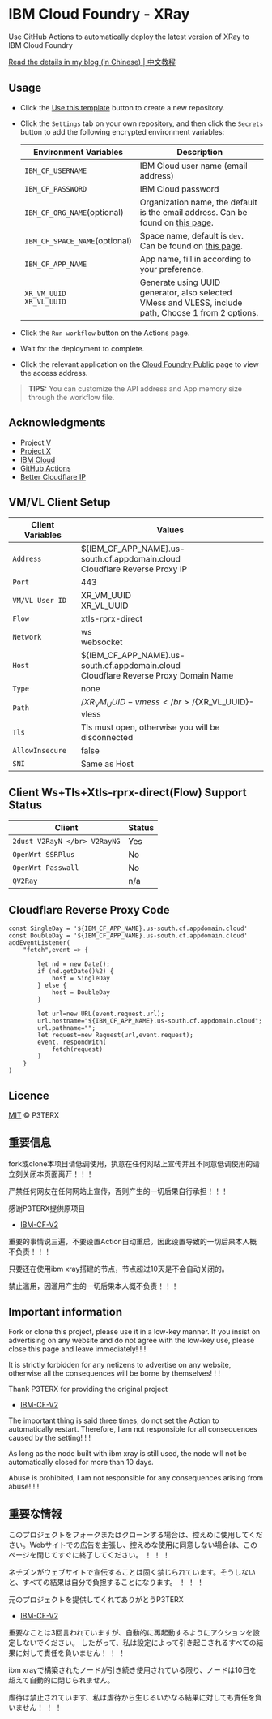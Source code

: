 # IBM Cloud Foundry - XRay

Use GitHub Actions to automatically deploy the latest version of XRay to IBM Cloud Foundry

[Read the details in my blog (in Chinese) | 中文教程](https://p3terx.com/archives/how-to-use-ibm-cloud-gracefully-for-free.html)

## Usage

- Click the [Use this template](https://github.com/P3TERX/IBM-CF-V2/generate) button to create a new repository.
- Click the `Settings` tab on your own repository, and then click the `Secrets` button to add the following encrypted environment variables:

  | Environment Variables | Description |
  | --------------------- | ----------- |
  | `IBM_CF_USERNAME`       | IBM Cloud user name (email address) |
  | `IBM_CF_PASSWORD` | IBM Cloud password |
  | `IBM_CF_ORG_NAME`(optional) | Organization name, the default is the email address. Can be found on [this page](https://cloud.ibm.com/account/cloud-foundry). |
  | `IBM_CF_SPACE_NAME`(optional) | Space name, default is `dev`. Can be found on [this page](https://cloud.ibm.com/account/cloud-foundry). |
  | `IBM_CF_APP_NAME` | App name, fill in according to your preference. |
  | `XR_VM_UUID` </br> `XR_VL_UUID` | Generate using UUID generator, also selected VMess and VLESS, include path, Choose 1 from 2 options. |

- Click the `Run workflow` button on the Actions page.
- Wait for the deployment to complete.
- Click the relevant application on the [Cloud Foundry Public](https://cloud.ibm.com/cloudfoundry/public) page to view the access address.

> **TIPS:** You can customize the API address and App memory size through the workflow file.

## Acknowledgments

- [Project V](https://github.com/v2ray/v2ray-core.git)
- [Project X](https://github.com/XTLS/Xray-core.git)
- [IBM Cloud](https://cloud.ibm.com/)
- [GitHub Actions](https://github.com/features/actions)
- [Better Cloudflare IP](https://github.com/XIU2/CloudflareSpeedTest.git)

## VM/VL Client Setup

| Client Variables | Values |
  | ---------------- | ------ |
  | `Address` | ${IBM_CF_APP_NAME}.us-south.cf.appdomain.cloud </br> Cloudflare Reverse Proxy IP |
  | `Port` | 443 |
  | `VM/VL User ID` | XR_VM_UUID </br> XR_VL_UUID |
  | `Flow` | xtls-rprx-direct |
  | `Network` | ws </br> websocket |
  | `Host` | ${IBM_CF_APP_NAME}.us-south.cf.appdomain.cloud </br> Cloudflare Reverse Proxy Domain Name |
  | `Type` | none |
  | `Path` | /${XR_VM_UUID}-vmess </br> /${XR_VL_UUID}-vless |
  | `Tls` | Tls must open, otherwise you will be disconnected |
  | `AllowInsecure` | false |
  | `SNI` | Same as Host |

## Client Ws+Tls+Xtls-rprx-direct(Flow) Support Status

| Client | Status |
| ------ | ------ |
| `2dust V2RayN </br> V2RayNG` | Yes |
| `OpenWrt SSRPlus` | No |
| `OpenWrt Passwall` | No |
| `QV2Ray` | n/a |

## Cloudflare Reverse Proxy Code

```
const SingleDay = '${IBM_CF_APP_NAME}.us-south.cf.appdomain.cloud'
const DoubleDay = '${IBM_CF_APP_NAME}.us-south.cf.appdomain.cloud'
addEventListener(
    "fetch",event => {
    
        let nd = new Date();
        if (nd.getDate()%2) {
            host = SingleDay
        } else {
            host = DoubleDay
        }
        
        let url=new URL(event.request.url);
        url.hostname="${IBM_CF_APP_NAME}.us-south.cf.appdomain.cloud";
        url.pathname="";
        let request=new Request(url,event.request);
        event. respondWith(
            fetch(request)
        )
    }
)
```

## Licence

[MIT](https://github.com/P3TERX/IBM-CF-V2/blob/main/LICENSE) © P3TERX

## 重要信息

fork或clone本项目请低调使用，执意在任何网站上宣传并且不同意低调使用的请立刻关闭本页面离开！！！

严禁任何网友在任何网站上宣传，否则产生的一切后果自行承担！！！

感谢P3TERX提供原项目

- [IBM-CF-V2](https://github.com/P3TERX/IBM-CF-V2.git)

重要的事情说三遍，不要设置Action自动重启。因此设置导致的一切后果本人概不负责！！！

只要还在使用ibm xray搭建的节点，节点超过10天是不会自动关闭的。

禁止滥用，因滥用产生的一切后果本人概不负责！！！

## Important information

Fork or clone this project, please use it in a low-key manner. If you insist on advertising on any website and do not agree with the low-key use, please close this page and leave immediately! ! !

It is strictly forbidden for any netizens to advertise on any website, otherwise all the consequences will be borne by themselves! ! !

Thank P3TERX for providing the original project

- [IBM-CF-V2](https://github.com/P3TERX/IBM-CF-V2.git)

The important thing is said three times, do not set the Action to automatically restart. Therefore, I am not responsible for all consequences caused by the setting! ! !

As long as the node built with ibm xray is still used, the node will not be automatically closed for more than 10 days.

Abuse is prohibited, I am not responsible for any consequences arising from abuse! ! !

## 重要な情報

このプロジェクトをフォークまたはクローンする場合は、控えめに使用してください。Webサイトでの広告を主張し、控えめな使用に同意しない場合は、このページを閉じてすぐに終了してください。 ！ ！ ！

ネチズンがウェブサイトで宣伝することは固く禁じられています。そうしないと、すべての結果は自分で負担することになります。 ！ ！ ！

元のプロジェクトを提供してくれてありがとうP3TERX

- [IBM-CF-V2](https://github.com/P3TERX/IBM-CF-V2.git)

重要なことは3回言われていますが、自動的に再起動するようにアクションを設定しないでください。 したがって、私は設定によって引き起こされるすべての結果に対して責任を負いません！ ！ ！

ibm xrayで構築されたノードが引き続き使用されている限り、ノードは10日を超えて自動的に閉じられません。

虐待は禁止されています、私は虐待から生じるいかなる結果に対しても責任を負いません！ ！ ！
